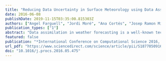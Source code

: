 ```yaml
---
title: "Reducing Data Uncertainty in Surface Meteorology using Data Assimilation: A Comparison Study"
date: 2016-06-08
publishDate: 2019-11-15T03:35:00.815303Z
authors: ["Angel Farguell", "Jordi Moré", "Ana Cortés", "Josep Ramon Miró", "Tomàs Margalef", "Vicent Altava"]
publication_types: ["1"]
abstract: "Data assimilation in weather forecasting is a well-known technique used to obtain an improved estimation of the current state of the atmosphere (analysis). The Meteorological Service of Catalunya (SMC) is seeking for a real time high resolution analysis of surface parameters over Catalonia (north-east of Spain), in order to know the current weather conditions at any point of that region. For this purpose, a comparative study among several data assimilation experiments based on LAPS (Local Analysis and Prediction System) and STMAS (Space-Time Multiscale Analysis System) and multi-regression technique designed at SMC, has been performed to determine which one delivers best results. The comparison has been done using as true state independent observational data provided by the Spanish Meteorological State Agency (Agencia Estatal de METeorologia, AEMET). The results show that the multi-regression technique provides more accurate analyses of temperature and relative humidity than the LAPS/STMAS experiments, mainly due to the fact that multi-regression methodology only uses observations and consequently the model biases are avoided."
featured: false
publication: "*International Conference on Computational Science 2016, ICCS 2016, 6-8 June 2016, San Diego, California, USA*"
url_pdf: "https://www.sciencedirect.com/science/article/pii/S1877050916309607/pdf?md5=8e4ff226fc21fd78e5d9574c92a2ade2&pid=1-s2.0-S1877050916309607-main.pdf"
doi: "10.1016/j.procs.2016.05.475"
---
```


